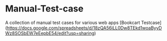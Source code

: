 # Manual-Test-case
A collection of manual test cases for various web apps
[Bookcart Testcase] (https://docs.google.com/spreadsheets/d/18zQA56iLL0Dw8TEkd1woaByyDWz8SOSbEW7eEepbE54/edit?usp=sharing)
